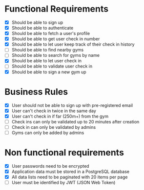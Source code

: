 # Functional Requirements
- [x] Should be able to sign up
- [x] Should be able to authenticate
- [x] Should be able to fetch a user's profile
- [x] Should be able to get user check in number
- [x] Should be able to let user keep track of their check in history
- [ ] Should be able to find nearby gyms
- [ ] Should be able to search for gyms by name
- [x] Should be able to let user check in
- [ ] Should be able to validate user check in
- [x] Should be able to sign a new gym up

# Business Rules
- [x] User should not be able to sign up with pre-registered email
- [x] User can't check in twice in the same day
- [x] User can't check in if far (250m+) from the gym
- [ ] Check ins can only be validated up to 20 minutes after creation
- [ ] Check in can only be validated by admins
- [ ] Gyms can only be added by admins

# Non functional requirements
- [x] User passwords need to be encrypted
- [x] Application data must be stored in a PostgreSQL database
- [x] All data lists need to be paginated with 20 items per page
- [ ] User must be identified by JWT (JSON Web Token)
